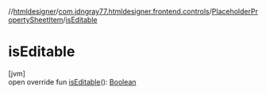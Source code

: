 //[htmldesigner](../../../index.md)/[com.jdngray77.htmldesigner.frontend.controls](../index.md)/[PlaceholderPropertySheetItem](index.md)/[isEditable](is-editable.md)

# isEditable

[jvm]\
open override fun [isEditable](is-editable.md)(): [Boolean](https://kotlinlang.org/api/latest/jvm/stdlib/kotlin/-boolean/index.html)
